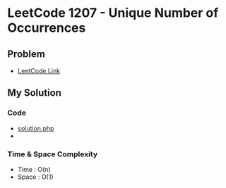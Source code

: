 # LeetCode 1207 - Unique Number of Occurrences

## Problem  
- [LeetCode Link](https://leetcode.com/problems/unique-number-of-occurrences/)

## My Solution

### Code
- [solution.php](./solution.php)
- 

### Time & Space Complexity
- Time  : O(n)
- Space : O(1)
